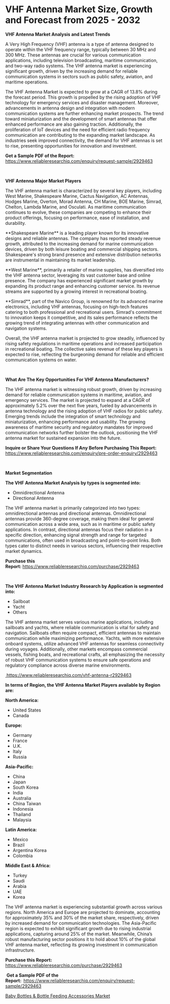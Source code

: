 <p><h1>VHF Antenna Market Size, Growth and Forecast from 2025 - 2032</h1></p><p><strong>VHF Antenna Market Analysis and Latest Trends</strong></p>
<p><p>A Very High Frequency (VHF) antenna is a type of antenna designed to operate within the VHF frequency range, typically between 30 MHz and 300 MHz. These antennas are crucial for various communication applications, including television broadcasting, maritime communication, and two-way radio systems. The VHF antenna market is experiencing significant growth, driven by the increasing demand for reliable communication systems in sectors such as public safety, aviation, and maritime operations.</p><p>The VHF Antenna Market is expected to grow at a CAGR of 13.8% during the forecast period. This growth is propelled by the rising adoption of VHF technology for emergency services and disaster management. Moreover, advancements in antenna design and integration with modern communication systems are further enhancing market prospects. The trend toward miniaturization and the development of smart antennas that offer enhanced performance are also gaining traction. Additionally, the proliferation of IoT devices and the need for efficient radio frequency communication are contributing to the expanding market landscape. As industries seek improved connectivity, the demand for VHF antennas is set to rise, presenting opportunities for innovation and investment.</p></p>
<p><strong>Get a Sample PDF of the Report:&nbsp;</strong> <a href="https://www.reliableresearchiq.com/enquiry/request-sample/2929463?utm_campaign=3006&utm_medium=2&utm_source=Github&utm_content=ia&utm_term=12032025&utm_id=vhf-antenna">https://www.reliableresearchiq.com/enquiry/request-sample/2929463</a></p>
<p>&nbsp;</p>
<p><strong>VHF Antenna Major Market Players</strong></p>
<p><p>The VHF antenna market is characterized by several key players, including West Marine, Shakespeare Marine, Cactus Navigation, AC Antennas, Hodges Marine, Overton, Morad Antenna, CH Marine, BOE Marine, Simrad, Chelton, Lambda Marine, and Osculati. As maritime communication continues to evolve, these companies are competing to enhance their product offerings, focusing on performance, ease of installation, and durability.</p><p>**Shakespeare Marine** is a leading player known for its innovative designs and reliable antennas. The company has reported steady revenue growth, attributed to the increasing demand for marine communication devices, driven by both leisure boating and commercial shipping sectors. Shakespeare's strong brand presence and extensive distribution networks are instrumental in maintaining its market leadership.</p><p>**West Marine**, primarily a retailer of marine supplies, has diversified into the VHF antenna sector, leveraging its vast customer base and online presence. The company has experienced significant market growth by expanding its product range and enhancing customer service. Its revenue streams are supported by a growing interest in recreational boating.</p><p>**Simrad**, part of the Navico Group, is renowned for its advanced marine electronics, including VHF antennas, focusing on high-tech features catering to both professional and recreational users. Simrad's commitment to innovation keeps it competitive, and its sales performance reflects the growing trend of integrating antennas with other communication and navigation systems.</p><p>Overall, the VHF antenna market is projected to grow steadily, influenced by rising safety regulations in maritime operations and increased participation in recreational boating. The collective sales revenue of these key players is expected to rise, reflecting the burgeoning demand for reliable and efficient communication systems on water.</p></p>
<p>&nbsp;</p>
<p><strong>What Are The Key Opportunities For VHF Antenna Manufacturers?</strong></p>
<p><p>The VHF antenna market is witnessing robust growth, driven by increasing demand for reliable communication systems in maritime, aviation, and emergency services. The market is projected to expand at a CAGR of approximately 5.2% over the next five years, fueled by advancements in antenna technology and the rising adoption of VHF radios for public safety. Emerging trends include the integration of smart technology and miniaturization, enhancing performance and usability. The growing awareness of maritime security and regulatory mandates for improved communication networks further bolster the outlook, positioning the VHF antenna market for sustained expansion into the future.</p></p>
<p><strong>Inquire or Share Your Questions If Any Before Purchasing This Report:</strong> <a href="https://www.reliableresearchiq.com/enquiry/pre-order-enquiry/2929463?utm_campaign=3006&utm_medium=2&utm_source=Github&utm_content=ia&utm_term=12032025&utm_id=vhf-antenna">https://www.reliableresearchiq.com/enquiry/pre-order-enquiry/2929463</a></p>
<p>&nbsp;</p>
<p><strong>Market Segmentation</strong></p>
<p><strong>The VHF Antenna Market Analysis by types is segmented into:</strong></p>
<p><ul><li>Omnidirectional Antenna</li><li>Directional Antenna</li></ul></p>
<p><p>The VHF antenna market is primarily categorized into two types: omnidirectional antennas and directional antennas. Omnidirectional antennas provide 360-degree coverage, making them ideal for general communication across a wide area, such as in maritime or public safety applications. In contrast, directional antennas focus their radiation in a specific direction, enhancing signal strength and range for targeted communications, often used in broadcasting and point-to-point links. Both types cater to distinct needs in various sectors, influencing their respective market dynamics.</p></p>
<p><strong>Purchase this Report:&nbsp;</strong><a href="https://www.reliableresearchiq.com/purchase/2929463?utm_campaign=3006&utm_medium=2&utm_source=Github&utm_content=ia&utm_term=12032025&utm_id=vhf-antenna">https://www.reliableresearchiq.com/purchase/2929463</a></p>
<p>&nbsp;</p>
<p><strong>The VHF Antenna Market Industry Research by Application is segmented into:</strong></p>
<p><ul><li>Sailboat</li><li>Yacht</li><li>Others</li></ul></p>
<p><p>The VHF antenna market serves various marine applications, including sailboats and yachts, where reliable communication is vital for safety and navigation. Sailboats often require compact, efficient antennas to maintain communication while maximizing performance. Yachts, with more extensive onboard systems, utilize advanced VHF antennas for seamless connectivity during voyages. Additionally, other markets encompass commercial vessels, fishing boats, and recreational crafts, all emphasizing the necessity of robust VHF communication systems to ensure safe operations and regulatory compliance across diverse marine environments.</p></p>
<p><a href="https://www.reliableresearchiq.com/vhf-antenna-r2929463?utm_campaign=3006&utm_medium=2&utm_source=Github&utm_content=ia&utm_term=12032025&utm_id=vhf-antenna">&nbsp;https://www.reliableresearchiq.com/vhf-antenna-r2929463</a></p>
<p><strong>In terms of Region, the VHF Antenna Market Players available by Region are:</strong></p>
<p>
    <p> <strong> North America: </strong>
        <ul>
            <li>United States</li>
            <li>Canada</li>
        </ul>
        </p> 
    <p> <strong> Europe: </strong>
        <ul>
            <li>Germany</li>
            <li>France</li>
            <li>U.K.</li>
            <li>Italy</li>
            <li>Russia</li>
        </ul>
        </p> 
    <p> <strong> Asia-Pacific: </strong>
        <ul>
            <li>China</li>
            <li>Japan</li>
            <li>South Korea</li>
            <li>India</li>
            <li>Australia</li>
            <li>China Taiwan</li>
            <li>Indonesia</li>
            <li>Thailand</li>
            <li>Malaysia</li>
        </ul>
        </p> 
    <p> <strong> Latin America: </strong>
        <ul>
            <li>Mexico</li>
            <li>Brazil</li>
            <li>Argentina Korea</li>
            <li>Colombia</li>
        </ul>
        </p> 
    <p> <strong> Middle East & Africa: </strong>
        <ul>
            <li>Turkey</li>
            <li>Saudi</li>
            <li>Arabia</li>
            <li>UAE</li>
            <li>Korea</li>
        </ul>
    </p>
    </p>
<p><p>The VHF antenna market is experiencing substantial growth across various regions. North America and Europe are projected to dominate, accounting for approximately 35% and 30% of the market share, respectively, driven by increased demand for communication technologies. The Asia-Pacific region is expected to exhibit significant growth due to rising industrial applications, capturing around 25% of the market. Meanwhile, China’s robust manufacturing sector positions it to hold about 10% of the global VHF antenna market, reflecting its growing investment in communication infrastructure.</p></p>
<p><strong>Purchase this Report: </strong><a href="https://www.reliableresearchiq.com/purchase/2929463?utm_campaign=3006&utm_medium=2&utm_source=Github&utm_content=ia&utm_term=12032025&utm_id=vhf-antenna">https://www.reliableresearchiq.com/purchase/2929463</a></p>
<p>&nbsp;<strong>Get a Sample PDF of the Report:&nbsp;&nbsp;</strong><a href="https://www.reliableresearchiq.com/enquiry/request-sample/2929463?utm_campaign=3006&utm_medium=2&utm_source=Github&utm_content=ia&utm_term=12032025&utm_id=vhf-antenna">https://www.reliableresearchiq.com/enquiry/request-sample/2929463</a></p>
<p><strong></strong></p>
<p><p><a href="https://github.com/benhaeneye/Market-Research-Report-List-1/blob/main/baby-bottles-bottle-feeding-accessories-market.md?utm_campaign=3006&utm_medium=2&utm_source=Github&utm_content=ia&utm_term=12032025&utm_id=vhf-antenna">Baby Bottles & Bottle Feeding Accessories Market</a></p></p>